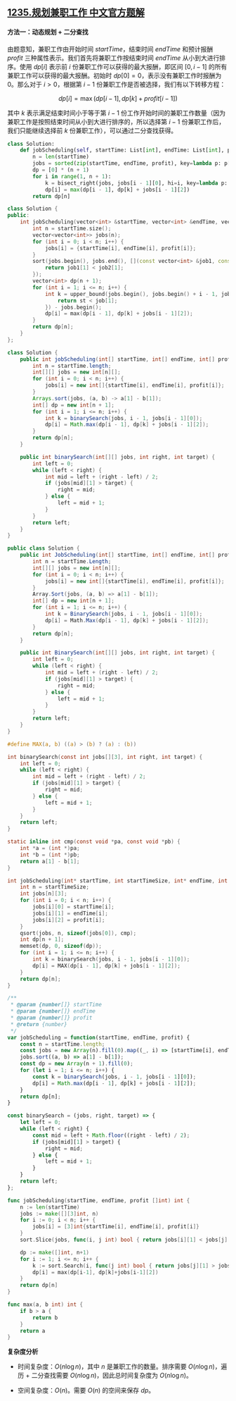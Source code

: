 ## [1235.规划兼职工作 中文官方题解](https://leetcode.cn/problems/maximum-profit-in-job-scheduling/solutions/100000/gui-hua-jian-zhi-gong-zuo-by-leetcode-so-gu0e)

#### 方法一：动态规划 + 二分查找

由题意知，兼职工作由开始时间 $\textit{startTime}$，结束时间 $\textit{endTime}$ 和预计报酬 $\textit{profit}$ 三种属性表示。我们首先将兼职工作按结束时间 $\textit{endTime}$ 从小到大进行排序。使用 $\textit{dp}[i]$ 表示前 $i$ 份兼职工作可以获得的最大报酬，即区间 $[0, i - 1]$ 的所有兼职工作可以获得的最大报酬。初始时 $\textit{dp}[0] = 0$，表示没有兼职工作时报酬为 $0$。那么对于 $i \gt 0$，根据第 $i - 1$ 份兼职工作是否被选择，我们有以下转移方程：

$$\textit{dp}[i] = \max(\textit{dp}[i - 1], \textit{dp}[k] + \textit{profit}[i - 1])$$

其中 $k$ 表示满足结束时间小于等于第 $i - 1$ 份工作开始时间的兼职工作数量（因为兼职工作是按照结束时间从小到大进行排序的，所以选择第 $i-1$ 份兼职工作后，我们只能继续选择前 $k$ 份兼职工作），可以通过二分查找获得。

```Python [sol1-Python3]
class Solution:
    def jobScheduling(self, startTime: List[int], endTime: List[int], profit: List[int]) -> int:
        n = len(startTime)
        jobs = sorted(zip(startTime, endTime, profit), key=lambda p: p[1])
        dp = [0] * (n + 1)
        for i in range(1, n + 1):
            k = bisect_right(jobs, jobs[i - 1][0], hi=i, key=lambda p: p[1])
            dp[i] = max(dp[i - 1], dp[k] + jobs[i - 1][2])
        return dp[n]
```

```C++ [sol1-C++]
class Solution {
public:
    int jobScheduling(vector<int> &startTime, vector<int> &endTime, vector<int> &profit) {
        int n = startTime.size();
        vector<vector<int>> jobs(n);
        for (int i = 0; i < n; i++) {
            jobs[i] = {startTime[i], endTime[i], profit[i]};
        }
        sort(jobs.begin(), jobs.end(), [](const vector<int> &job1, const vector<int> &job2) -> bool {
            return job1[1] < job2[1];
        });
        vector<int> dp(n + 1);
        for (int i = 1; i <= n; i++) {
            int k = upper_bound(jobs.begin(), jobs.begin() + i - 1, jobs[i - 1][0], [&](int st, const vector<int> &job) -> bool {
                return st < job[1];
            }) - jobs.begin();
            dp[i] = max(dp[i - 1], dp[k] + jobs[i - 1][2]);
        }
        return dp[n];
    }
};
```

```Java [sol1-Java]
class Solution {
    public int jobScheduling(int[] startTime, int[] endTime, int[] profit) {
        int n = startTime.length;
        int[][] jobs = new int[n][];
        for (int i = 0; i < n; i++) {
            jobs[i] = new int[]{startTime[i], endTime[i], profit[i]};
        }
        Arrays.sort(jobs, (a, b) -> a[1] - b[1]);
        int[] dp = new int[n + 1];
        for (int i = 1; i <= n; i++) {
            int k = binarySearch(jobs, i - 1, jobs[i - 1][0]);
            dp[i] = Math.max(dp[i - 1], dp[k] + jobs[i - 1][2]);
        }
        return dp[n];
    }

    public int binarySearch(int[][] jobs, int right, int target) {
        int left = 0;
        while (left < right) {
            int mid = left + (right - left) / 2;
            if (jobs[mid][1] > target) {
                right = mid;
            } else {
                left = mid + 1;
            }
        }
        return left;
    }
}
```

```C# [sol1-C#]
public class Solution {
    public int JobScheduling(int[] startTime, int[] endTime, int[] profit) {
        int n = startTime.Length;
        int[][] jobs = new int[n][];
        for (int i = 0; i < n; i++) {
            jobs[i] = new int[]{startTime[i], endTime[i], profit[i]};
        }
        Array.Sort(jobs, (a, b) => a[1] - b[1]);
        int[] dp = new int[n + 1];
        for (int i = 1; i <= n; i++) {
            int k = BinarySearch(jobs, i - 1, jobs[i - 1][0]);
            dp[i] = Math.Max(dp[i - 1], dp[k] + jobs[i - 1][2]);
        }
        return dp[n];
    }

    public int BinarySearch(int[][] jobs, int right, int target) {
        int left = 0;
        while (left < right) {
            int mid = left + (right - left) / 2;
            if (jobs[mid][1] > target) {
                right = mid;
            } else {
                left = mid + 1;
            }
        }
        return left;
    }
}
```

```C [sol1-C]
#define MAX(a, b) ((a) > (b) ? (a) : (b))

int binarySearch(const int jobs[][3], int right, int target) {
    int left = 0;
    while (left < right) {
        int mid = left + (right - left) / 2;
        if (jobs[mid][1] > target) {
            right = mid;
        } else {
            left = mid + 1;
        }
    }
    return left;
}

static inline int cmp(const void *pa, const void *pb) {
    int *a = (int *)pa;
    int *b = (int *)pb;
    return a[1] - b[1];
}

int jobScheduling(int* startTime, int startTimeSize, int* endTime, int endTimeSize, int* profit, int profitSize) {
    int n = startTimeSize;
    int jobs[n][3];
    for (int i = 0; i < n; i++) {
        jobs[i][0] = startTime[i];
        jobs[i][1] = endTime[i];
        jobs[i][2] = profit[i];
    }
    qsort(jobs, n, sizeof(jobs[0]), cmp);
    int dp[n + 1];
    memset(dp, 0, sizeof(dp));
    for (int i = 1; i <= n; i++) {
        int k = binarySearch(jobs, i - 1, jobs[i - 1][0]);
        dp[i] = MAX(dp[i - 1], dp[k] + jobs[i - 1][2]);
    }
    return dp[n];
}
```

```JavaScript [sol1-JavaScript]
/**
 * @param {number[]} startTime
 * @param {number[]} endTime
 * @param {number[]} profit
 * @return {number}
 */
var jobScheduling = function(startTime, endTime, profit) {
    const n = startTime.length;
    const jobs = new Array(n).fill(0).map((_, i) => [startTime[i], endTime[i], profit[i]]);
    jobs.sort((a, b) => a[1] - b[1]);
    const dp = new Array(n + 1).fill(0);
    for (let i = 1; i <= n; i++) {
        const k = binarySearch(jobs, i - 1, jobs[i - 1][0]);
        dp[i] = Math.max(dp[i - 1], dp[k] + jobs[i - 1][2]);
    }
    return dp[n];
}

const binarySearch = (jobs, right, target) => {
    let left = 0;
    while (left < right) {
        const mid = left + Math.floor((right - left) / 2);
        if (jobs[mid][1] > target) {
            right = mid;
        } else {
            left = mid + 1;
        }
    }
    return left;
};
```

```go [sol1-Golang]
func jobScheduling(startTime, endTime, profit []int) int {
    n := len(startTime)
    jobs := make([][3]int, n)
    for i := 0; i < n; i++ {
        jobs[i] = [3]int{startTime[i], endTime[i], profit[i]}
    }
    sort.Slice(jobs, func(i, j int) bool { return jobs[i][1] < jobs[j][1] })

    dp := make([]int, n+1)
    for i := 1; i <= n; i++ {
        k := sort.Search(i, func(j int) bool { return jobs[j][1] > jobs[i-1][0] })
        dp[i] = max(dp[i-1], dp[k]+jobs[i-1][2])
    }
    return dp[n]
}

func max(a, b int) int {
    if b > a {
        return b
    }
    return a
}
```

**复杂度分析**

+ 时间复杂度：$O(n \log n)$，其中 $n$ 是兼职工作的数量。排序需要 $O(n \log n)$，遍历 + 二分查找需要 $O(n \log n)$，因此总时间复杂度为 $O(n \log n)$。

+ 空间复杂度：$O(n)$。需要 $O(n)$ 的空间来保存 $\textit{dp}$。